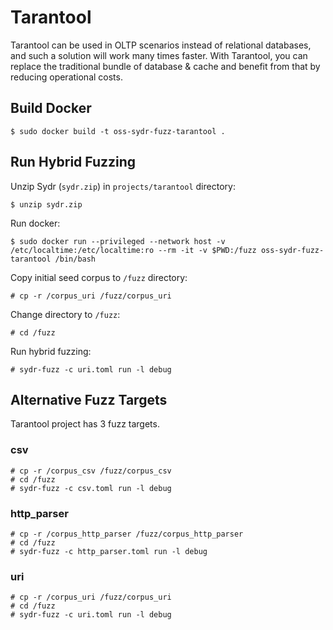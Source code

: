 # Tarantool

Tarantool can be used in OLTP scenarios instead of relational databases, and
such a solution will work many times faster. With Tarantool, you can replace the
traditional bundle of database & cache and benefit from that by reducing
operational costs.

## Build Docker

    $ sudo docker build -t oss-sydr-fuzz-tarantool .

## Run Hybrid Fuzzing

Unzip Sydr (`sydr.zip`) in `projects/tarantool` directory:

    $ unzip sydr.zip

Run docker:

    $ sudo docker run --privileged --network host -v /etc/localtime:/etc/localtime:ro --rm -it -v $PWD:/fuzz oss-sydr-fuzz-tarantool /bin/bash

Copy initial seed corpus to `/fuzz` directory:

    # cp -r /corpus_uri /fuzz/corpus_uri

Change directory to `/fuzz`:

    # cd /fuzz

Run hybrid fuzzing:

    # sydr-fuzz -c uri.toml run -l debug

## Alternative Fuzz Targets

Tarantool project has 3 fuzz targets.

### csv

    # cp -r /corpus_csv /fuzz/corpus_csv
    # cd /fuzz
    # sydr-fuzz -c csv.toml run -l debug

### http_parser

    # cp -r /corpus_http_parser /fuzz/corpus_http_parser
    # cd /fuzz
    # sydr-fuzz -c http_parser.toml run -l debug

### uri

    # cp -r /corpus_uri /fuzz/corpus_uri
    # cd /fuzz
    # sydr-fuzz -c uri.toml run -l debug

